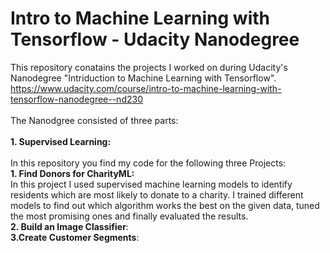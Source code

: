 # Intro to Machine Learning with Tensorflow - Udacity Nanodegree

This repository conatains the projects I worked on during Udacity's Nanodegree "Intriduction to Machine Learning with Tensorflow".
https://www.udacity.com/course/intro-to-machine-learning-with-tensorflow-nanodegree--nd230
<br>
<br>
The Nanodgree consisted of three parts:
<br>
<br>
__1. Supervised Learning:__
<br>
<br>
In this repository you find my code for the following three Projects:
<br>
__1. Find Donors for CharityML:__
<br>
In this project I used supervised machine learning models to identify residents which are most likely to donate to a charity. I trained different models to find out which algorithm works the best on the given data, tuned the most promising ones and finally evaluated the results.
<br>
__2. Build an Image Classifier__:
<br>
__3.Create Customer Segments__:

